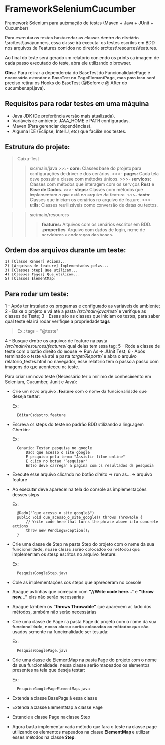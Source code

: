 # FrameworkSeleniumCucumber

Framework Selenium para automação de testes (Maven + Java + JUnit + Cucumber)

Para executar os testes basta rodar as classes dentro do diretório \src\test\java\runners, essa classe irá executar os testes escritos em BDD nos arquivos de Features contidos no diretório src\test\resources\features.

Ao final do teste será gerado um relatório contendo os prints da imagem de cada passo executado do teste, abra ele utilizando o browser.

**Obs.:** Para retirar a dependencia do BaseTest do FuncionalidadePage é necessário extender o BaseTest no PageElementPage, mas para isso será preciso retirar os Hooks do BaseTest (@Before e @ After do cucumber.api.java).

## Requisitos para rodar testes em uma máquina

- Java JDK (De preferência versão mais atualizada).
- Variáveis de ambiente JAVA_HOME e PATH configuradas.
- Maven (Para gerenciar dependências).
- Alguma IDE (Eclipse, IntelliJ, etc) que facilite nos testes.

## Estrutura do projeto:

>Caixa-Test
>>src/main/java
	>>>- **core:** Classes base do projeto para configurações de driver e dos cenários.
	>>>- **pages:** Cada tela deve possuir a classe com métodos únicos.
	>>>- **servicos:** Classes com métodos que interagem com os serviços **Rest** e **Base de Dados**.
	>>>- **steps:**  Classes com métodos que implementam o que está no arquivo de feature.
	>>>- **tests:** Classes que iniciam os cenários no arquivo de feature.
	>>>- **utils:** Classes reutilizáveis como conversão de datas ou textos.

>>src/main/resources
>>>**features:** Arquivos com os cenários escritos em BDD.
>>>**.properties:** Arquivo com dados de login, nome de servidores e endereços das bases.

## Ordem dos arquivos durante um teste:
	1) [Classe Runner] Aciona...
	2) [Arquivos de feature] Implementados pelas...
	3) [Classes Step] Que utilizam...
	4) [Classes Pages] Que utilizam...
	5) [Classes ElementMap]

## Para rodar um teste:

1 - Após ter instalado os programas e configurado as variáveis de ambiente;
2 - Baixe o projeto e vá até a pasta */src/main/java/test/* e verifique as classes de Teste;
3 - Essas são as classes que iniciam os testes, para saber qual teste ela irá rodar verifique a propriedade **tags** 	  
> Ex.: tags = "@teste"

4 - Busque dentre os arquivos de feature na pasta */src/main/resources/features/* qual delas tem essa tag;
5 - Rode a classe de teste com o botão direito do mouse -> Run As -> JUnit Test;
6 - Após terminado o teste vá até a pasta *target/Reports/* e abra o arquivo relatorio_testes.html no navegador, esse relatório tem o passo a passo com imagens do que aconteceu no teste.

Para criar um novo teste (Necessário ter o mínimo de conhecimento em Selenium, Cucumber, Junit e Java):

- Crie um novo arquivo **.feature** com o nome da funcionalidade que deseja testar:

	Ex: 

		EditarCadastro.feature

- Escreva os steps do teste no padrão BDD utilizando a linguagem Gherkin:

	Ex: 
		
		Cenario: Testar pesquisa no google
			Dado que acesso o site google
			E pesquiso pela termo "Assistir filme online"
			E clico no botao "Pesquisar"
			Entao deve carregar a pagina com os resultados da pesqusia
		
- Execute esse arquivo clicando no botão direito -> run as... -> arquivo feature 
- Ao executar deve aparecer na tela do console as implementações desses steps

	Ex:  
	
		@Dado("^que acesso o site google$")
		public void que_acesso_o_site_google() throws Throwable {
	    	// Write code here that turns the phrase above into concrete actions
	    	throw new PendingException();
		}

- Crie uma classe de Step na pasta Step do projeto com o nome da sua funcionalidade, nessa classe serão colocados os métodos que implementam os stesp escritos no arquivo .feature:
	
	Ex: 
		
		PesquisaGoogleStep.java
	
- Cole as implementações dos steps que apareceram no console
- Apague as linhas  que começam com **"//Write code here..."** e **"throw new..."** elas não serão necessarias
- Apague também os **"throws Throwable"** que aparecem ao lado dos métodos, também não serão necessárias

- Crie uma classe de Page na pasta Page do projeto com o nome da sua funcionalidade, nessa classe serão colocados os métodos que são usados somente na funcionalidade  ser testada:

	Ex: 

		PesquisaGooglePage.java
	
- Crie uma classe de ElementMap na pasta Page do projeto com o nome da sua funcionalidade, nessa classe serão mapeados os elementos presentes na tela que deseja testar:

	Ex: 
	
		PesquisaGooglePageElementMap.java
	
- Extenda a classe BasePage à essa classe
- Extenda a classe ElementMap à classe Page
- Estancie a classe Page na classe Step

- Agora basta implementar cada método que fara o teste na classe page utilizando os elementos mapeados na classe **ElementMap** e utilizar esses métodos na classe **Step**.

